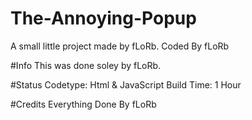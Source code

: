 # The-Annoying-Popup
A small little project made by fLoRb. Coded By fLoRb


#Info
This was done soley by fLoRb.



#Status
Codetype: Html & JavaScript
Build Time: 1 Hour



#Credits
Everything Done By fLoRb
